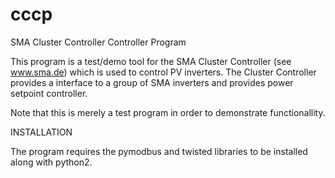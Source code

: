# cccp
SMA Cluster Controller Controller Program 

This program is a test/demo tool for the SMA Cluster Controller (see www.sma.de) which is used to control PV inverters. 
The Cluster Controller provides a interface to a group of SMA inverters and provides power setpoint controller.

Note that this is merely a test program in order to demonstrate functionallity.

INSTALLATION

The program requires the pymodbus and twisted libraries to be installed along with
python2. 
